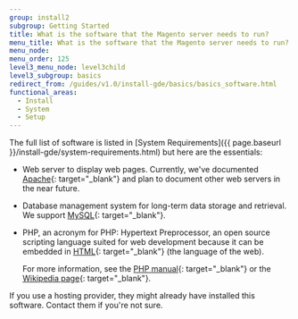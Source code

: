 ```yaml
---
group: install2
subgroup: Getting Started
title: What is the software that the Magento server needs to run?
menu_title: What is the software that the Magento server needs to run?
menu_node:
menu_order: 125
level3_menu_node: level3child
level3_subgroup: basics
redirect_from: /guides/v1.0/install-gde/basics/basics_software.html
functional_areas:
  - Install
  - System
  - Setup
---
```


<!-- This topic is referred to from Magento 2 code! Don't change the {% glossarytooltip a05c59d3-77b9-47d0-92a1-2cbffe3f8622 %}URL{% endglossarytooltip %} without informing engineering! -->
<!-- Referring file: README.md owned by core -->



The full list of software is listed in [System Requirements]({{ page.baseurl }}/install-gde/system-requirements.html) but here are the essentials:

*	Web server to display web pages. Currently, we've documented [Apache](http://en.wikipedia.org/wiki/Apache_HTTP_Server){: target="_blank"} and plan to document other web servers in the near future.

*	Database management system for long-term data storage and retrieval. We support [MySQL](http://dev.mysql.com/doc/refman/4.1/en/what-is-mysql.html){: target="_blank"}.

*	PHP, an acronym for PHP: Hypertext Preprocessor, an open source scripting language suited for web development because it can be embedded in [HTML](http://www.w3schools.com/html/html_intro.asp){: target="_blank"} (the language of the web).

	For more information, see the [PHP manual](http://php.net/manual/en/intro-whatis.php){: target="_blank"} or the [Wikipedia page](http://en.wikipedia.org/wiki/PHP){: target="_blank"}.
	
<div class="bs-callout bs-callout-info" id="info">
<p>If you use a hosting provider, they might already have installed this software. Contact them if you're not sure.</p>
</div>
